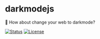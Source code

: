 # darkmodejs
🌙 How about change your web to darkmode?

<div>

[![Status](https://img.shields.io/badge/status-active-success.svg)]()
[![License](https://img.shields.io/badge/license-MIT-blue.svg)](/LICENSE)  
</div>
